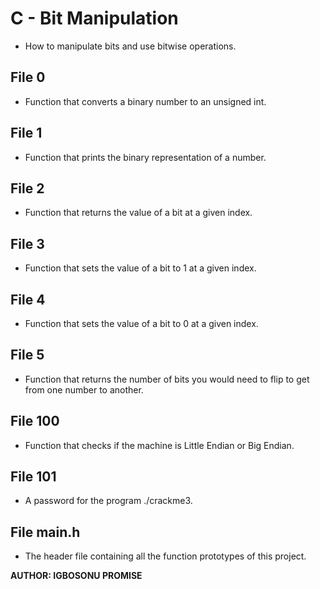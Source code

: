 # C - Bit Manipulation

* How to manipulate bits and use bitwise operations.


## File 0

* Function that converts a binary number to an unsigned int.


## File 1

* Function that prints the binary representation of a number.


## File 2

* Function that returns the value of a bit at a given index.


## File 3

* Function that sets the value of a bit to 1 at a given index.


## File 4

* Function that sets the value of a bit to 0 at a given index.


## File 5 

* Function that returns the number of bits you would need to flip to get from one number to another.


## File 100

* Function that checks if the machine is Little Endian or Big Endian.


## File 101 

* A password for the program ./crackme3.



## File main.h 

* The header file containing all the function prototypes of this project.


**AUTHOR: IGBOSONU PROMISE**

